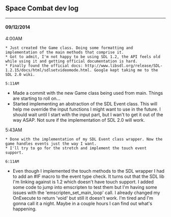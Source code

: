 ## Space Combat dev log
---

#### 09/12/2014

4:00AM
~~~
* Just created the Game class. Doing some formatting and implementation of the main methods that comprise it.
* Got to admit, I'm not happy to be using SDL 1.2, the API feels old while using it and getting official documentation is hard.
* Finally found the official docs: http://www.libsdl.org/release/SDL-1.2.15/docs/html/sdlsetvideomode.html. Google kept taking me to the SDL 2.0 wiki.

5:11AM
~~~
* Made a commit with the new Game class being used from main. Things are starting to roll on...
* Started implementing an abstraction of the SDL Event class. This will help me override the input functions I might want to use in the future.
  I should wait until I start with the input part, but I wan't to get it out of the way ASAP. Not sure if the implementation of SDL 2.0 will work.

5:43AM
~~~
* Done with the implementation of my SDL Event class wrapper. Now the game handles events just the way I want.
* I'll try to go for the stretch and implement the touch event support.

6:11AM
~~~
* Even though I implemented the touch methods to the SDL wrapper I had to add an #IF macro to the event type check.
  It turns out that the SDL lib I'm linking against is 1.2 which doesn't have touch support. I added some code to jump into emscripten to test them
  but I'm having some issues with the 'emscripten_set_main_loop' call. I already changed my OnExecute to return 'void' but still it doesn't work.
  I'm tired and I'm gonna call it a night. Maybe in a couple hours I can find out what's happening.
